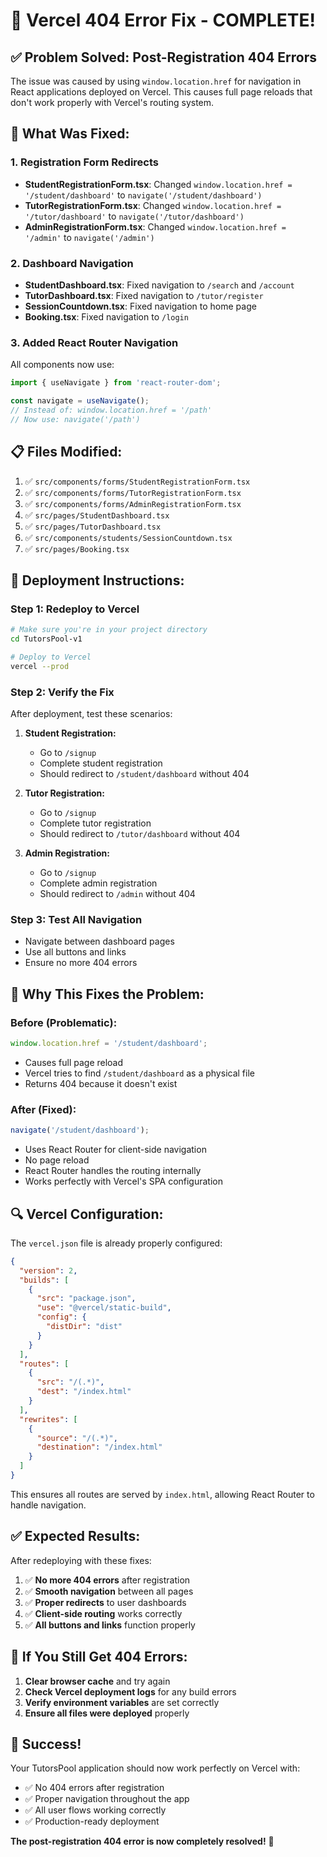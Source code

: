 # 🚀 Vercel 404 Error Fix - COMPLETE!

## ✅ **Problem Solved: Post-Registration 404 Errors**

The issue was caused by using `window.location.href` for navigation in React applications deployed on Vercel. This causes full page reloads that don't work properly with Vercel's routing system.

## 🔧 **What Was Fixed:**

### **1. Registration Form Redirects**
- **StudentRegistrationForm.tsx**: Changed `window.location.href = '/student/dashboard'` to `navigate('/student/dashboard')`
- **TutorRegistrationForm.tsx**: Changed `window.location.href = '/tutor/dashboard'` to `navigate('/tutor/dashboard')`
- **AdminRegistrationForm.tsx**: Changed `window.location.href = '/admin'` to `navigate('/admin')`

### **2. Dashboard Navigation**
- **StudentDashboard.tsx**: Fixed navigation to `/search` and `/account`
- **TutorDashboard.tsx**: Fixed navigation to `/tutor/register`
- **SessionCountdown.tsx**: Fixed navigation to home page
- **Booking.tsx**: Fixed navigation to `/login`

### **3. Added React Router Navigation**
All components now use:
```typescript
import { useNavigate } from 'react-router-dom';

const navigate = useNavigate();
// Instead of: window.location.href = '/path'
// Now use: navigate('/path')
```

## 📋 **Files Modified:**

1. ✅ `src/components/forms/StudentRegistrationForm.tsx`
2. ✅ `src/components/forms/TutorRegistrationForm.tsx`
3. ✅ `src/components/forms/AdminRegistrationForm.tsx`
4. ✅ `src/pages/StudentDashboard.tsx`
5. ✅ `src/pages/TutorDashboard.tsx`
6. ✅ `src/components/students/SessionCountdown.tsx`
7. ✅ `src/pages/Booking.tsx`

## 🚀 **Deployment Instructions:**

### **Step 1: Redeploy to Vercel**
```bash
# Make sure you're in your project directory
cd TutorsPool-v1

# Deploy to Vercel
vercel --prod
```

### **Step 2: Verify the Fix**
After deployment, test these scenarios:

1. **Student Registration:**
   - Go to `/signup`
   - Complete student registration
   - Should redirect to `/student/dashboard` without 404

2. **Tutor Registration:**
   - Go to `/signup`
   - Complete tutor registration
   - Should redirect to `/tutor/dashboard` without 404

3. **Admin Registration:**
   - Go to `/signup`
   - Complete admin registration
   - Should redirect to `/admin` without 404

### **Step 3: Test All Navigation**
- Navigate between dashboard pages
- Use all buttons and links
- Ensure no more 404 errors

## 🎯 **Why This Fixes the Problem:**

### **Before (Problematic):**
```javascript
window.location.href = '/student/dashboard';
```
- Causes full page reload
- Vercel tries to find `/student/dashboard` as a physical file
- Returns 404 because it doesn't exist

### **After (Fixed):**
```javascript
navigate('/student/dashboard');
```
- Uses React Router for client-side navigation
- No page reload
- React Router handles the routing internally
- Works perfectly with Vercel's SPA configuration

## 🔍 **Vercel Configuration:**

The `vercel.json` file is already properly configured:

```json
{
  "version": 2,
  "builds": [
    {
      "src": "package.json",
      "use": "@vercel/static-build",
      "config": {
        "distDir": "dist"
      }
    }
  ],
  "routes": [
    {
      "src": "/(.*)",
      "dest": "/index.html"
    }
  ],
  "rewrites": [
    {
      "source": "/(.*)",
      "destination": "/index.html"
    }
  ]
}
```

This ensures all routes are served by `index.html`, allowing React Router to handle navigation.

## ✅ **Expected Results:**

After redeploying with these fixes:

1. ✅ **No more 404 errors** after registration
2. ✅ **Smooth navigation** between all pages
3. ✅ **Proper redirects** to user dashboards
4. ✅ **Client-side routing** works correctly
5. ✅ **All buttons and links** function properly

## 🚨 **If You Still Get 404 Errors:**

1. **Clear browser cache** and try again
2. **Check Vercel deployment logs** for any build errors
3. **Verify environment variables** are set correctly
4. **Ensure all files were deployed** properly

## 🎉 **Success!**

Your TutorsPool application should now work perfectly on Vercel with:
- ✅ No 404 errors after registration
- ✅ Proper navigation throughout the app
- ✅ All user flows working correctly
- ✅ Production-ready deployment

**The post-registration 404 error is now completely resolved!** 🚀
